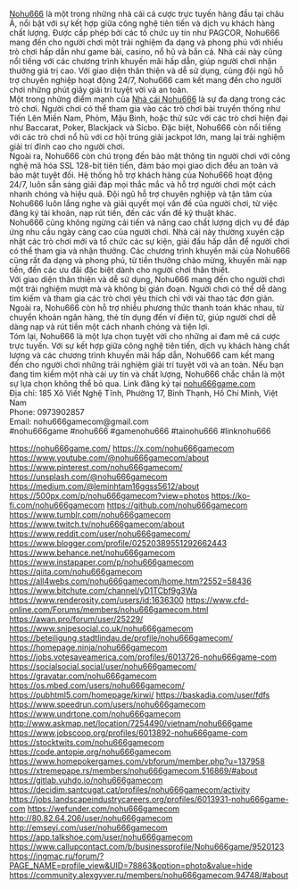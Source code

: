 <p><a target="_blank" href="https://nohu666game.com/" rel="noreferrer noopener">Nohu666</a> là một trong những nhà cái cá cược trực tuyến hàng đầu tại châu Á, nổi bật với sự kết hợp giữa công nghệ tiên tiến và dịch vụ khách hàng chất lượng. Được cấp phép bởi các tổ chức uy tín như PAGCOR, Nohu666 mang đến cho người chơi một trải nghiệm đa dạng và phong phú với nhiều trò chơi hấp dẫn như game bài, casino, nổ hũ và bắn cá. Nhà cái này cũng nổi tiếng với các chương trình khuyến mãi hấp dẫn, giúp người chơi nhận thưởng giá trị cao. Với giao diện thân thiện và dễ sử dụng, cùng đội ngũ hỗ trợ chuyên nghiệp hoạt động 24/7, Nohu666 cam kết mang đến cho người chơi những phút giây giải trí tuyệt vời và an toàn.<br>Một trong những điểm mạnh của <a target="_blank" href="https://nohu666game.com/" rel="noreferrer noopener">Nhà cái Nohu666</a> là sự đa dạng trong các trò chơi. Người chơi có thể tham gia vào các trò chơi bài truyền thống như Tiến Lên Miền Nam, Phỏm, Mậu Binh, hoặc thử sức với các trò chơi hiện đại như Baccarat, Poker, Blackjack và Sicbo. Đặc biệt, Nohu666 còn nổi tiếng với các trò chơi nổ hũ với cơ hội trúng giải jackpot lớn, mang lại trải nghiệm giải trí đỉnh cao cho người chơi.<br>Ngoài ra, Nohu666 còn chú trọng đến bảo mật thông tin người chơi với công nghệ mã hóa SSL 128-bit tiên tiến, đảm bảo mọi giao dịch đều an toàn và bảo mật tuyệt đối. Hệ thống hỗ trợ khách hàng của Nohu666 hoạt động 24/7, luôn sẵn sàng giải đáp mọi thắc mắc và hỗ trợ người chơi một cách nhanh chóng và hiệu quả. Đội ngũ hỗ trợ chuyên nghiệp và tận tâm của Nohu666 luôn lắng nghe và giải quyết mọi vấn đề của người chơi, từ việc đăng ký tài khoản, nạp rút tiền, đến các vấn đề kỹ thuật khác.<br>Nohu666 cũng không ngừng cải tiến và nâng cao chất lượng dịch vụ để đáp ứng nhu cầu ngày càng cao của người chơi. Nhà cái này thường xuyên cập nhật các trò chơi mới và tổ chức các sự kiện, giải đấu hấp dẫn để người chơi có thể tham gia và nhận thưởng. Các chương trình khuyến mãi của Nohu666 cũng rất đa dạng và phong phú, từ tiền thưởng chào mừng, khuyến mãi nạp tiền, đến các ưu đãi đặc biệt dành cho người chơi thân thiết.<br>Với giao diện thân thiện và dễ sử dụng, Nohu666 mang đến cho người chơi một trải nghiệm mượt mà và không bị gián đoạn. Người chơi có thể dễ dàng tìm kiếm và tham gia các trò chơi yêu thích chỉ với vài thao tác đơn giản. Ngoài ra, Nohu666 còn hỗ trợ nhiều phương thức thanh toán khác nhau, từ chuyển khoản ngân hàng, thẻ tín dụng đến ví điện tử, giúp người chơi dễ dàng nạp và rút tiền một cách nhanh chóng và tiện lợi.<br>Tóm lại, Nohu666 là một lựa chọn tuyệt vời cho những ai đam mê cá cược trực tuyến. Với sự kết hợp giữa công nghệ tiên tiến, dịch vụ khách hàng chất lượng và các chương trình khuyến mãi hấp dẫn, Nohu666 cam kết mang đến cho người chơi những trải nghiệm giải trí tuyệt vời và an toàn. Nếu bạn đang tìm kiếm một nhà cái uy tín và chất lượng, Nohu666 chắc chắn là một sự lựa chọn không thể bỏ qua. Link đăng ký tại <a target="_blank" href="http://nohu666game.com/" rel="noreferrer noopener">nohu666game.com</a><br>Địa chỉ: 185 Xô Viết Nghệ Tĩnh, Phường 17, Bình Thạnh, Hồ Chí Minh, Việt Nam<br>Phone: 0973902857<br>Email: nohu666gamecom@gmail.com<br>#nohu666game #nohu666 #gamenohu666 #tainohu666 #linknohu666</p>
<a href="https://nohu666game.com/">https://nohu666game.com/</a>
<a href="https://x.com/nohu666gamecom">https://x.com/nohu666gamecom</a>
<a href="https://www.youtube.com/@nohu666gamecom/about">https://www.youtube.com/@nohu666gamecom/about</a>
<a href="https://www.pinterest.com/nohu666gamecom/">https://www.pinterest.com/nohu666gamecom/</a>
<a href="https://unsplash.com/@nohu666gamecom">https://unsplash.com/@nohu666gamecom</a>
<a href="https://medium.com/@leminhtam16ggss5612/about">https://medium.com/@leminhtam16ggss5612/about</a>
<a href="https://500px.com/p/nohu666gamecom?view=photos">https://500px.com/p/nohu666gamecom?view=photos</a>
<a href="https://ko-fi.com/nohu666gamecom">https://ko-fi.com/nohu666gamecom</a>
<a href="https://github.com/nohu666gamecom">https://github.com/nohu666gamecom</a>
<a href="https://www.tumblr.com/nohu666gamecom">https://www.tumblr.com/nohu666gamecom</a>
<a href="https://www.twitch.tv/nohu666gamecom/about">https://www.twitch.tv/nohu666gamecom/about</a>
<a href="https://www.reddit.com/user/nohu666gamecom/">https://www.reddit.com/user/nohu666gamecom/</a>
<a href="https://www.blogger.com/profile/02520389551292662443">https://www.blogger.com/profile/02520389551292662443</a>
<a href="https://www.behance.net/nohu666gamecom">https://www.behance.net/nohu666gamecom</a>
<a href="https://www.instapaper.com/p/nohu666gamecom">https://www.instapaper.com/p/nohu666gamecom</a>
<a href="https://qiita.com/nohu666gamecom">https://qiita.com/nohu666gamecom</a>
<a href="https://all4webs.com/nohu666gamecom/home.htm?2552=58436">https://all4webs.com/nohu666gamecom/home.htm?2552=58436</a>
<a href="https://www.bitchute.com/channel/yD1TCbf9g3Wa">https://www.bitchute.com/channel/yD1TCbf9g3Wa</a>
<a href="https://www.renderosity.com/users/id:1636300">https://www.renderosity.com/users/id:1636300</a>
<a href="https://www.cfd-online.com/Forums/members/nohu666gamecom.html">https://www.cfd-online.com/Forums/members/nohu666gamecom.html</a>
<a href="https://awan.pro/forum/user/25229/">https://awan.pro/forum/user/25229/</a>
<a href="https://www.snipesocial.co.uk/nohu666gamecom">https://www.snipesocial.co.uk/nohu666gamecom</a>
<a href="https://beteiligung.stadtlindau.de/profile/nohu666gamecom/">https://beteiligung.stadtlindau.de/profile/nohu666gamecom/</a>
<a href="https://homepage.ninja/nohu666gamecom">https://homepage.ninja/nohu666gamecom</a>
<a href="https://jobs.votesaveamerica.com/profiles/6013726-nohu666game-com">https://jobs.votesaveamerica.com/profiles/6013726-nohu666game-com</a>
<a href="https://socialsocial.social/user/nohu666gamecom/">https://socialsocial.social/user/nohu666gamecom/</a>
<a href="https://gravatar.com/nohu666gamecom">https://gravatar.com/nohu666gamecom</a>
<a href="https://os.mbed.com/users/nohu666gamecom/">https://os.mbed.com/users/nohu666gamecom/</a>
<a href="https://pubhtml5.com/homepage/kirwi/">https://pubhtml5.com/homepage/kirwi/</a>
<a href="https://baskadia.com/user/fdfs">https://baskadia.com/user/fdfs</a>
<a href="https://www.speedrun.com/users/nohu666gamecom">https://www.speedrun.com/users/nohu666gamecom</a>
<a href="https://www.undrtone.com/nohu666gamecom">https://www.undrtone.com/nohu666gamecom</a>
<a href="http://www.askmap.net/location/7254490/vietnam/nohu666game">http://www.askmap.net/location/7254490/vietnam/nohu666game</a>
<a href="https://www.jobscoop.org/profiles/6013892-nohu666game-com">https://www.jobscoop.org/profiles/6013892-nohu666game-com</a>
<a href="https://stocktwits.com/nohu666gamecom">https://stocktwits.com/nohu666gamecom</a>
<a href="https://code.antopie.org/nohu666gamecom">https://code.antopie.org/nohu666gamecom</a>
<a href="https://www.homepokergames.com/vbforum/member.php?u=137958">https://www.homepokergames.com/vbforum/member.php?u=137958</a>
<a href="https://xtremepape.rs/members/nohu666gamecom.516869/#about">https://xtremepape.rs/members/nohu666gamecom.516869/#about</a>
<a href="https://gitlab.vuhdo.io/nohu666gamecom">https://gitlab.vuhdo.io/nohu666gamecom</a>
<a href="https://decidim.santcugat.cat/profiles/nohu666gamecom/activity">https://decidim.santcugat.cat/profiles/nohu666gamecom/activity</a>
<a href="https://jobs.landscapeindustrycareers.org/profiles/6013931-nohu666game-com">https://jobs.landscapeindustrycareers.org/profiles/6013931-nohu666game-com</a>
<a href="https://wefunder.com/nohu666gamecom">https://wefunder.com/nohu666gamecom</a>
<a href="http://80.82.64.206/user/nohu666gamecom">http://80.82.64.206/user/nohu666gamecom</a>
<a href="http://emseyi.com/user/nohu666gamecom">http://emseyi.com/user/nohu666gamecom</a>
<a href="https://app.talkshoe.com/user/nohu666gamecom">https://app.talkshoe.com/user/nohu666gamecom</a>
<a href="https://www.callupcontact.com/b/businessprofile/Nohu666game/9520123">https://www.callupcontact.com/b/businessprofile/Nohu666game/9520123</a>
<a href="https://ingmac.ru/forum/?PAGE_NAME=profile_view&UID=78863&option=photo&value=hide">https://ingmac.ru/forum/?PAGE_NAME=profile_view&UID=78863&option=photo&value=hide</a>
<a href="https://community.alexgyver.ru/members/nohu666gamecom.94748/#about">https://community.alexgyver.ru/members/nohu666gamecom.94748/#about</a>
